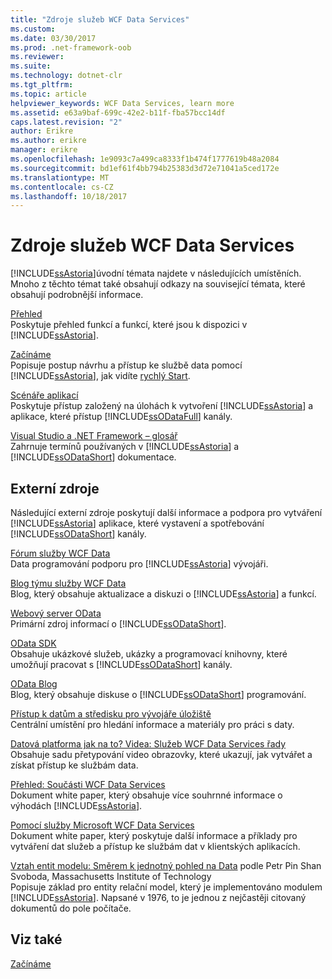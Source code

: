 ```yaml
---
title: "Zdroje služeb WCF Data Services"
ms.custom: 
ms.date: 03/30/2017
ms.prod: .net-framework-oob
ms.reviewer: 
ms.suite: 
ms.technology: dotnet-clr
ms.tgt_pltfrm: 
ms.topic: article
helpviewer_keywords: WCF Data Services, learn more
ms.assetid: e63a9baf-699c-42e2-b11f-fba57bcc14df
caps.latest.revision: "2"
author: Erikre
ms.author: erikre
manager: erikre
ms.openlocfilehash: 1e9093c7a499ca8333f1b474f1777619b48a2084
ms.sourcegitcommit: bd1ef61f4bb794b25383d3d72e71041a5ced172e
ms.translationtype: MT
ms.contentlocale: cs-CZ
ms.lasthandoff: 10/18/2017
---
```

# <a name="wcf-data-services-resources"></a>Zdroje služeb WCF Data Services
[!INCLUDE[ssAstoria](../../../../includes/ssastoria-md.md)]úvodní témata najdete v následujících umístěních. Mnoho z těchto témat také obsahují odkazy na související témata, které obsahují podrobnější informace.  
  
 [Přehled](../../../../docs/framework/data/wcf/wcf-data-services-overview.md)  
 Poskytuje přehled funkcí a funkcí, které jsou k dispozici v [!INCLUDE[ssAstoria](../../../../includes/ssastoria-md.md)].  
  
 [Začínáme](../../../../docs/framework/data/adonet/ef/getting-started.md)  
 Popisuje postup návrhu a přístup ke službě data pomocí [!INCLUDE[ssAstoria](../../../../includes/ssastoria-md.md)], jak vidíte [rychlý Start](../../../../docs/framework/data/wcf/quickstart-wcf-data-services.md).  
  
 [Scénáře aplikací](../../../../docs/framework/data/wcf/application-scenarios-wcf-data-services.md)  
 Poskytuje přístup založený na úlohách k vytvoření [!INCLUDE[ssAstoria](../../../../includes/ssastoria-md.md)] a aplikace, které přístup [!INCLUDE[ssODataFull](../../../../includes/ssodatafull-md.md)] kanály.  
  
 [Visual Studio a .NET Framework – glosář](http://msdn.microsoft.com/en-us/6529d7c6-7e25-4426-a120-d57b239ca4eb)  
 Zahrnuje termínů používaných v [!INCLUDE[ssAstoria](../../../../includes/ssastoria-md.md)] a [!INCLUDE[ssODataShort](../../../../includes/ssodatashort-md.md)] dokumentace.  
  
## <a name="external-resources"></a>Externí zdroje  
 Následující externí zdroje poskytují další informace a podpora pro vytváření [!INCLUDE[ssAstoria](../../../../includes/ssastoria-md.md)] aplikace, které vystavení a spotřebování [!INCLUDE[ssODataShort](../../../../includes/ssodatashort-md.md)] kanály.  
  
 [Fórum služby WCF Data](http://go.microsoft.com/fwlink/?LinkId=150512)  
 Data programování podporu pro [!INCLUDE[ssAstoria](../../../../includes/ssastoria-md.md)] vývojáři.  
  
 [Blog týmu služby WCF Data](http://go.microsoft.com/fwlink/?LinkId=150511)  
 Blog, který obsahuje aktualizace a diskuzi o [!INCLUDE[ssAstoria](../../../../includes/ssastoria-md.md)] a funkcí.  
  
 [Webový server OData](http://go.microsoft.com/fwlink/?LinkID=184554)  
 Primární zdroj informací o [!INCLUDE[ssODataShort](../../../../includes/ssodatashort-md.md)].  
  
 [OData SDK](http://go.microsoft.com/fwlink/?LinkID=185248)  
 Obsahuje ukázkové služeb, ukázky a programovací knihovny, které umožňují pracovat s [!INCLUDE[ssODataShort](../../../../includes/ssodatashort-md.md)] kanály.  
  
 [OData Blog](http://go.microsoft.com/fwlink/?LinkId=185868)  
 Blog, který obsahuje diskuse o [!INCLUDE[ssODataShort](../../../../includes/ssodatashort-md.md)] programování.  
  
 [Přístup k datům a středisku pro vývojáře úložiště](http://go.microsoft.com/fwlink/?LinkId=91903)  
 Centrální umístění pro hledání informace a materiály pro práci s daty.  
  
 [Datová platforma jak na to? Videa: Služeb WCF Data Services řady](http://go.microsoft.com/fwlink/?LinkId=124600)  
 Obsahuje sadu přetypování video obrazovky, které ukazují, jak vytvářet a získat přístup ke službám data.  
  
 [Přehled: Součásti WCF Data Services](http://go.microsoft.com/fwlink/?LinkID=131074)  
 Dokument white paper, který obsahuje více souhrnné informace o výhodách [!INCLUDE[ssAstoria](../../../../includes/ssastoria-md.md)].  
  
 [Pomocí služby Microsoft WCF Data Services](http://go.microsoft.com/fwlink/?LinkID=131075)  
 Dokument white paper, který poskytuje další informace a příklady pro vytváření dat služeb a přístup ke službám dat v klientských aplikacích.  
  
 [Vztah entit modelu: Směrem k jednotný pohled na Data](http://go.microsoft.com/fwlink/?LinkId=91909) podle Petr Pin Shan Svoboda, Massachusetts Institute of Technology  
 Popisuje základ pro entity relační model, který je implementováno modulem [!INCLUDE[ssAstoria](../../../../includes/ssastoria-md.md)]. Napsané v 1976, to je jednou z nejčastěji citovaný dokumentů do pole počítače.  
  
## <a name="see-also"></a>Viz také  
 [Začínáme](../../../../docs/framework/data/wcf/getting-started-with-wcf-data-services.md)
